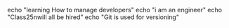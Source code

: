 echo "learning How to manage developers"
echo "i am an engineer"
echo "Class25nwill all be hired"
echo "Git is used for versioning"
